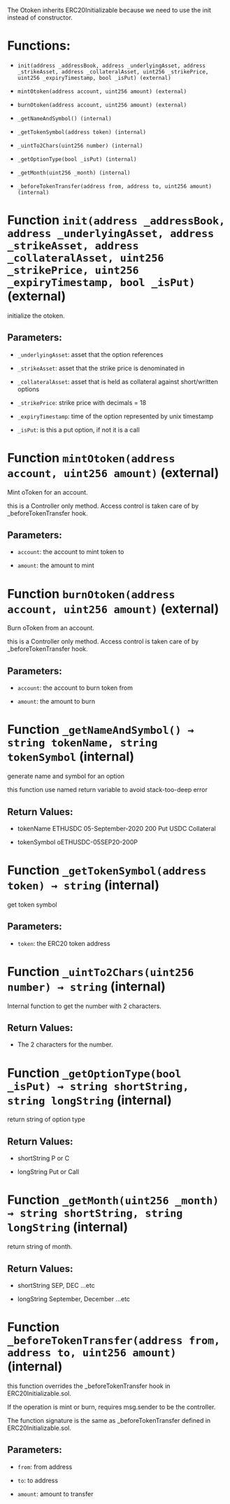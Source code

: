 The Otoken inherits ERC20Initializable because we need to use the init instead of constructor.

# Functions:

- `init(address _addressBook, address _underlyingAsset, address _strikeAsset, address _collateralAsset, uint256 _strikePrice, uint256 _expiryTimestamp, bool _isPut) (external)`

- `mintOtoken(address account, uint256 amount) (external)`

- `burnOtoken(address account, uint256 amount) (external)`

- `_getNameAndSymbol() (internal)`

- `_getTokenSymbol(address token) (internal)`

- `_uintTo2Chars(uint256 number) (internal)`

- `_getOptionType(bool _isPut) (internal)`

- `_getMonth(uint256 _month) (internal)`

- `_beforeTokenTransfer(address from, address to, uint256 amount) (internal)`

# Function `init(address _addressBook, address _underlyingAsset, address _strikeAsset, address _collateralAsset, uint256 _strikePrice, uint256 _expiryTimestamp, bool _isPut)` (external)

initialize the otoken.

## Parameters:

- `_underlyingAsset`: asset that the option references

- `_strikeAsset`: asset that the strike price is denominated in

- `_collateralAsset`: asset that is held as collateral against short/written options

- `_strikePrice`: strike price with decimals = 18

- `_expiryTimestamp`: time of the option represented by unix timestamp

- `_isPut`: is this a put option, if not it is a call

# Function `mintOtoken(address account, uint256 amount)` (external)

Mint oToken for an account.

this is a Controller only method. Access control is taken care of by _beforeTokenTransfer hook.

## Parameters:

- `account`: the account to mint token to

- `amount`: the amount to mint

# Function `burnOtoken(address account, uint256 amount)` (external)

Burn oToken from an account.

this is a Controller only method. Access control is taken care of by _beforeTokenTransfer hook.

## Parameters:

- `account`: the account to burn token from

- `amount`: the amount to burn

# Function `_getNameAndSymbol() → string tokenName, string tokenSymbol` (internal)

generate name and symbol for an option

this function use named return variable to avoid stack-too-deep error

## Return Values:

- tokenName ETHUSDC 05-September-2020 200 Put USDC Collateral

- tokenSymbol oETHUSDC-05SEP20-200P

# Function `_getTokenSymbol(address token) → string` (internal)

get token symbol

## Parameters:

- `token`: the ERC20 token address

# Function `_uintTo2Chars(uint256 number) → string` (internal)

Internal function to get the number with 2 characters.

## Return Values:

- The 2 characters for the number.

# Function `_getOptionType(bool _isPut) → string shortString, string longString` (internal)

return string of option type

## Return Values:

- shortString P or C

- longString Put or Call

# Function `_getMonth(uint256 _month) → string shortString, string longString` (internal)

return string of month.

## Return Values:

- shortString SEP, DEC ...etc

- longString September, December ...etc

# Function `_beforeTokenTransfer(address from, address to, uint256 amount)` (internal)

this function overrides the _beforeTokenTransfer hook in ERC20Initializable.sol.

If the operation is mint or burn, requires msg.sender to be the controller.

The function signature is the same as _beforeTokenTransfer defined in ERC20Initializable.sol.

## Parameters:

- `from`: from address

- `to`: to address

- `amount`: amount to transfer
